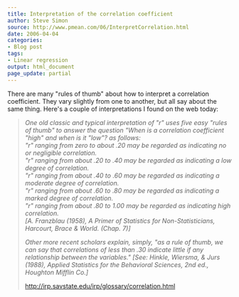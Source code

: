 ```yaml
---
title: Interpretation of the correlation coefficient
author: Steve Simon
source: http://www.pmean.com/06/InterpretCorrelation.html
date: 2006-04-04
categories:
- Blog post
tags:
- Linear regression
output: html_document
page_update: partial
---
```


There are many "rules of thumb" about how to interpret a correlation
coefficient. They vary slightly from one to another, but all say about
the same thing. Here's a couple of interpretations I found on the web
today:

> *One old classic and typical interpretation of "r" uses five easy
> "rules of thumb" to answer the question "When is a correlation
> coefficient "high" and when is it "low"? as follows:\
> "r" ranging from zero to about .20 may be regarded as indicating no
> or negligible correlation.\
> "r" ranging from about .20 to .40 may be regarded as indicating a
> low degree of correlation.\
> "r" ranging from about .40 to .60 may be regarded as indicating a
> moderate degree of correlation.\
> "r" ranging from about .60 to .80 may be regarded as indicating a
> marked degree of correlation.\
> "r" ranging from about .80 to 1.00 may be regarded as indicating
> high correlation.\
> \[A. Franzblau (1958), A Primer of Statistics for Non-Statisticians,
> Harcourt, Brace & World. (Chap. 7)\]*
>
> *Other more recent scholars explain, simply, "as a rule of thumb, we
> can say that correlations of less than .30 indicate little if any
> relationship between the variables." \[See: Hinkle, Wiersma, & Jurs
> (1988), Applied Statistics for the Behavioral Sciences, 2nd ed.,
> Houghton Mifflin Co.\]*
>
> <http://irp.savstate.edu/irp/glossary/correlation.html>

